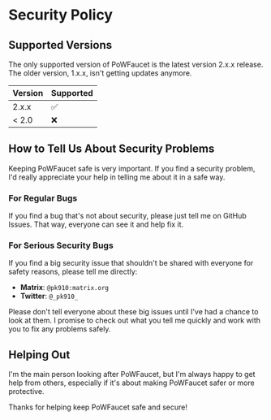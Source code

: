 # Security Policy

## Supported Versions

The only supported version of PoWFaucet is the latest version 2.x.x release. The older version, 1.x.x, isn't getting updates anymore.

| Version | Supported          |
| ------- | ------------------ |
| 2.x.x   | :white_check_mark: |
| < 2.0   | :x:                |

## How to Tell Us About Security Problems

Keeping PoWFaucet safe is very important. If you find a security problem, I'd really appreciate your help in telling me about it in a safe way.

### For Regular Bugs

If you find a bug that's not about security, please just tell me on GitHub Issues. That way, everyone can see it and help fix it.

### For Serious Security Bugs

If you find a big security issue that shouldn't be shared with everyone for safety reasons, please tell me directly:

- **Matrix**: `@pk910:matrix.org`
- **Twitter**: `@_pk910_`

Please don't tell everyone about these big issues until I've had a chance to look at them. I promise to check out what you tell me quickly and work with you to fix any problems safely.

## Helping Out

I'm the main person looking after PoWFaucet, but I'm always happy to get help from others, especially if it's about making PoWFaucet safer or more protective.

Thanks for helping keep PoWFaucet safe and secure!
